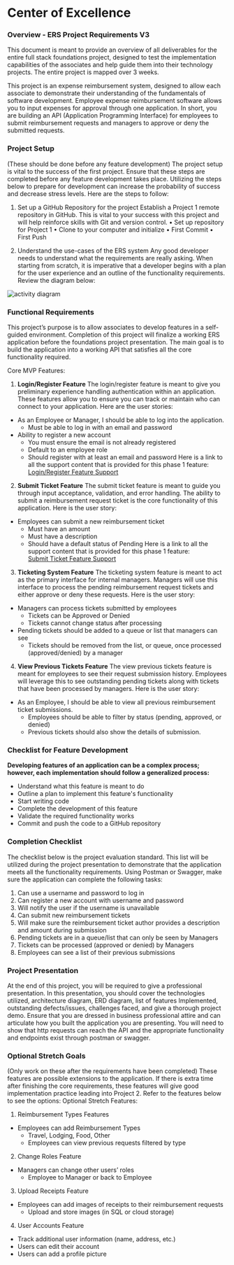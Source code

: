 # Center of Excellence
### Overview - ERS Project Requirements V3

This document is meant to provide an overview of all deliverables for the entire full stack foundations project, designed to test the implementation capabilities of the associates and help guide them into their technology projects. The entire project is mapped over 3 weeks.

This project is an expense reimbursement system, designed to allow each associate to demonstrate their understanding of the fundamentals of software development. Employee expense reimbursement software allows you to input expenses for approval through one application. In short, you are building an API (Application Programming Interface) for employees to submit reimbursement requests and managers to approve or deny the submitted requests.

### Project Setup
(These should be done before any feature development)
The project setup is vital to the success of the first project. Ensure that these steps are completed before any feature development takes place. Utilizing the steps below to prepare for development can increase the probability of success and decrease stress levels. Here are the steps to follow:

1.	Set up a GitHub Repository for the project
      Establish a Project 1 remote repository in GitHub. This is vital to your success with this project and will help reinforce skills with Git and version control.
      •	Set up repository for Project 1
      •	Clone to your computer and initialize
      •	First Commit
      •	First Push

2.	Understand the use-cases of the ERS system
      Any good developer needs to understand what the requirements are really asking. When starting from scratch, it is imperative that a developer begins with a plan for the user experience and an outline of the functionality requirements. Review the diagram below:

![activity diagram](./images/activity_diagram.png)

### Functional Requirements
This project’s purpose is to allow associates to develop features in a self-guided environment. Completion of this project will finalize a working ERS application before the foundations project presentation. The main goal is to build the application into a working API that satisfies all the core functionality required.

Core MVP Features:
1.	**Login/Register Feature**
      The login/register feature is meant to give you preliminary experience handling authentication within an application. These features allow you to ensure you can track or maintain who can connect to your application. Here are the user stories:
-	As an Employee or Manager, I should be able to log into the application.
     -	Must be able to log in with an email and password
-	Ability to register a new account
     - You must ensure the email is not already registered
     - Default to an employee role
     - Should register with at least an email and password
     Here is a link to all the support content that is provided for this phase 1 feature:  
     [Login/Register Feature Support](https://drive.google.com/drive/folders/1xcT_tf9ZunLrJ8jGtwemT5JhRZlpbo56?usp=sharing)

2.	**Submit Ticket Feature**
      The submit ticket feature is meant to guide you through input acceptance, validation, and error handling. The ability to submit a reimbursement request ticket is the core functionality of this application. Here is the user story:
- Employees can submit a new reimbursement ticket
    - Must have an amount
    - Must have a description
    - Should have a default status of Pending
      Here is a link to all the support content that is provided for this phase 1 feature:  
      [Submit Ticket Feature Support](https://drive.google.com/drive/folders/1nYBaFxs5tkwMHO0lvW7pceTuw0wfBgqH?usp=sharing)

3.	**Ticketing System Feature**
      The ticketing system feature is meant to act as the primary interface for internal managers. Managers will use this interface to process the pending reimbursement request tickets and either approve or deny these requests. Here is the user story:
- Managers can process tickets submitted by employees
    - Tickets can be Approved or Denied
    - Tickets cannot change status after processing
- Pending tickets should be added to a queue or list that managers can see
    - Tickets should be removed from the list, or queue, once processed (approved/denied) by a manager

4.	**View Previous Tickets Feature**
      The view previous tickets feature is meant for employees to see their request submission history. Employees will leverage this to see outstanding pending tickets along with tickets that have been processed by managers. Here is the user story:
- As an Employee, I should be able to view all previous reimbursement ticket submissions.
    - Employees should be able to filter by status (pending, approved, or denied)
    - Previous tickets should also show the details of submission.


### Checklist for Feature Development
**Developing features of an application can be a complex process; however, each implementation should follow a generalized process:**
- Understand what this feature is meant to do
- Outline a plan to implement this feature's functionality
- Start writing code
- Complete the development of this feature
- Validate the required functionality works
- Commit and push the code to a GitHub repository


### Completion Checklist
The checklist below is the project evaluation standard.
This list will be utilized during the project presentation to demonstrate that the application meets all the functionality requirements.
Using Postman or Swagger, make sure the application can complete the following tasks:
1.	Can use a username and password to log in
2.	Can register a new account with username and password
3.	Will notify the user if the username is unavailable
4.	Can submit new reimbursement tickets
5.	Will make sure the reimbursement ticket author provides a description and amount during submission
6.	Pending tickets are in a queue/list that can only be seen by Managers
7.	Tickets can be processed (approved or denied) by Managers
8.	Employees can see a list of their previous submissions


### Project Presentation
At the end of this project, you will be required to give a professional presentation. In this presentation, you should cover the technologies utilized, architecture diagram, ERD diagram, list of features Implemented, outstanding defects/issues, challenges faced, and give a thorough project demo. Ensure that you are dressed in business professional attire and can articulate how you built the application you are presenting. You will need to show that http requests can reach the API and the appropriate functionality and endpoints exist through postman or swagger.

### Optional Stretch Goals
(Only work on these after the requirements have been completed)
These features are possible extensions to the application. If there is extra time after finishing the core requirements, these features will give good implementation practice leading into Project 2. Refer to the features below to see the options:
Optional Stretch Features:
1.	Reimbursement Types Features
- Employees can add Reimbursement Types
    - Travel, Lodging, Food, Other
    - Employees can view previous requests filtered by type
2.	Change Roles Feature
- Managers can change other users’ roles
    - Employee to Manager or back to Employee
3.	Upload Receipts Feature
- Employees can add images of receipts to their reimbursement requests
    - Upload and store images (in SQL or cloud storage)
4.	User Accounts Feature
- Track additional user information (name, address, etc.)
- Users can edit their account
- Users can add a profile picture